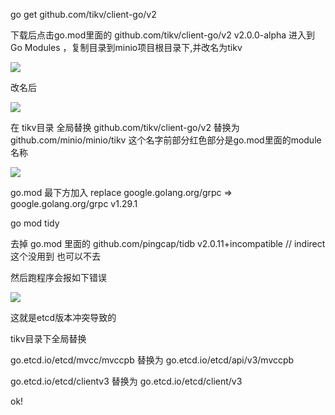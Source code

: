 go get github.com/tikv/client-go/v2



下载后点击go.mod里面的 github.com/tikv/client-go/v2 v2.0.0-alpha  进入到 Go Modules ，复制目录到minio项目根目录下,并改名为tikv



![](https://gitee.com/hxc8/images6/raw/master/img/202407190007902.jpg)



改名后

![](https://gitee.com/hxc8/images6/raw/master/img/202407190007839.jpg)





在 tikv目录 全局替换  github.com/tikv/client-go/v2  替换为  github.com/minio/minio/tikv    这个名字前部分红色部分是go.mod里面的module名称



![](https://gitee.com/hxc8/images6/raw/master/img/202407190007868.jpg)



go.mod 最下方加入 replace google.golang.org/grpc => google.golang.org/grpc v1.29.1



go mod tidy



去掉 go.mod  里面的 github.com/pingcap/tidb v2.0.11+incompatible // indirect    这个没用到  也可以不去





然后跑程序会报如下错误



![](https://gitee.com/hxc8/images6/raw/master/img/202407190007987.jpg)





这就是etcd版本冲突导致的





tikv目录下全局替换 

go.etcd.io/etcd/mvcc/mvccpb 替换为  go.etcd.io/etcd/api/v3/mvccpb

go.etcd.io/etcd/clientv3 替换为  go.etcd.io/etcd/client/v3





ok!

 

